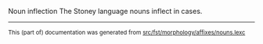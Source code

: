 Noun inflection
The Stoney language nouns inflect in cases.

* * *

<small>This (part of) documentation was generated from [src/fst/morphology/affixes/nouns.lexc](https://github.com/giellalt/lang-sto/blob/main/src/fst/morphology/affixes/nouns.lexc)</small>

